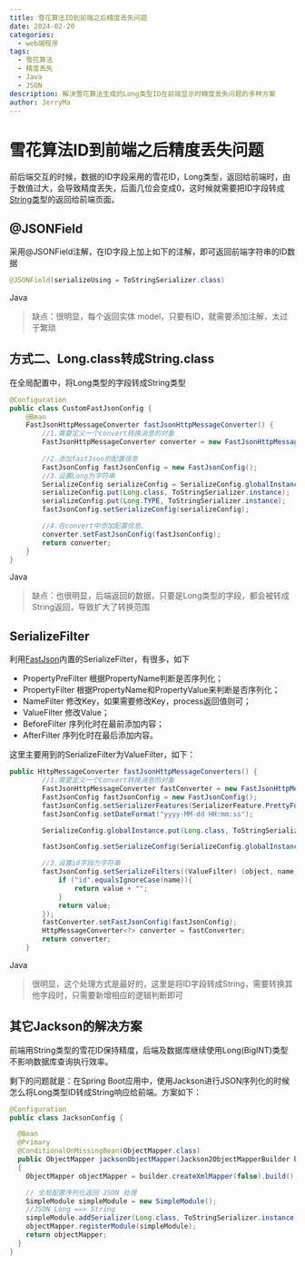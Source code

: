 ```yaml
---
title: 雪花算法ID到前端之后精度丢失问题
date: 2024-02-20
categories:
  - web端程序
tags:
  - 雪花算法
  - 精度丢失
  - Java
  - JSON
description: 解决雪花算法生成的Long类型ID在前端显示时精度丢失问题的多种方案
author: JerryMa
---
```


# 雪花算法ID到前端之后精度丢失问题

前后端交互的时候，数据的ID字段采用的雪花ID，Long类型，返回给前端时，由于数值过大，会导致精度丢失，后面几位会变成0，这时候就需要把ID字段转成[String类](https://so.csdn.net/so/search?q=String类&spm=1001.2101.3001.7020)型的返回给前端页面。

## @JSONField

采用@JSONField注解，在ID字段上加上如下的注解，即可返回前端字符串的ID数据

```java
@JSONField(serializeUsing = ToStringSerializer.class)
```

Java

>  缺点：很明显，每个返回实体 model，只要有ID，就需要添加注解，太过于繁琐

## 方式二、Long.class转成String.class

在全局配置中，将Long类型的字段转成String类型

```java
@Configuration
public class CustomFastJsonConfig {
    @Bean
    FastJsonHttpMessageConverter fastJsonHttpMessageConverter() {
        //1.需要定义一个convert转换消息的对象
        FastJsonHttpMessageConverter converter = new FastJsonHttpMessageConverter();
        
        //2.添加fastJson的配置信息
        FastJsonConfig fastJsonConfig = new FastJsonConfig();
        //3.设置Long为字符串
        SerializeConfig serializeConfig = SerializeConfig.globalInstance;
        serializeConfig.put(Long.class, ToStringSerializer.instance);
        serializeConfig.put(Long.TYPE, ToStringSerializer.instance);
        fastJsonConfig.setSerializeConfig(serializeConfig);

        //4.在convert中添加配置信息.
        converter.setFastJsonConfig(fastJsonConfig);
        return converter;
    }
}
```

Java

>  缺点：也很明显，后端返回的数据，只要是Long类型的字段，都会被转成String返回，导致扩大了转换范围

## SerializeFilter

利用[FastJson](https://so.csdn.net/so/search?q=FastJson&spm=1001.2101.3001.7020)内置的SerializeFilter，有很多，如下

- PropertyPreFilter 根据PropertyName判断是否序列化；
- PropertyFilter 根据PropertyName和PropertyValue来判断是否序列化；
- NameFilter 修改Key，如果需要修改Key，process返回值则可；
- ValueFilter 修改Value；
- BeforeFilter 序列化时在最前添加内容；
- AfterFilter 序列化时在最后添加内容。

这里主要用到的SerializeFilter为ValueFilter，如下：

```java
public HttpMessageConverter fastJsonHttpMessageConverters() {
        //1.需要定义一个Convert转换消息的对象
        FastJsonHttpMessageConverter fastConverter = new FastJsonHttpMessageConverter();
        FastJsonConfig fastJsonConfig = new FastJsonConfig();
        fastJsonConfig.setSerializerFeatures(SerializerFeature.PrettyFormat);
        fastJsonConfig.setDateFormat("yyyy-MM-dd HH:mm:ss");

        SerializeConfig.globalInstance.put(Long.class, ToStringSerializer.instance);

        fastJsonConfig.setSerializeConfig(SerializeConfig.globalInstance);

        //3.设置id字段为字符串
        fastJsonConfig.setSerializeFilters((ValueFilter) (object, name, value) -> {
            if ("id".equalsIgnoreCase(name)){
                return value + "";
            }
            return value;
        });
        fastConverter.setFastJsonConfig(fastJsonConfig);
        HttpMessageConverter<?> converter = fastConverter;
        return converter;
    }
```

Java

> 很明显，这个处理方式是最好的，这里是将ID字段转成String，需要转换其他字段时，只需要新增相应的逻辑判断即可

## 其它Jackson的解决方案

前端用String类型的雪花ID保持精度，后端及数据库继续使用Long(BigINT)类型不影响数据库查询执行效率。

剩下的问题就是：在Spring Boot应用中，使用Jackson进行JSON序列化的时候怎么将Long类型ID转成String响应给前端。方案如下：

```java
@Configuration
public class JacksonConfig {

  @Bean
  @Primary
  @ConditionalOnMissingBean(ObjectMapper.class)
  public ObjectMapper jacksonObjectMapper(Jackson2ObjectMapperBuilder builder)
  {
    ObjectMapper objectMapper = builder.createXmlMapper(false).build();

    // 全局配置序列化返回 JSON 处理
    SimpleModule simpleModule = new SimpleModule();
    //JSON Long ==> String
    simpleModule.addSerializer(Long.class, ToStringSerializer.instance);
    objectMapper.registerModule(simpleModule);
    return objectMapper;
  }
}
```